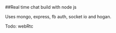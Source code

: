 ##Real time chat build with node js

Uses mongo, express, fb auth, socket io and hogan.

Todo: webRtc
